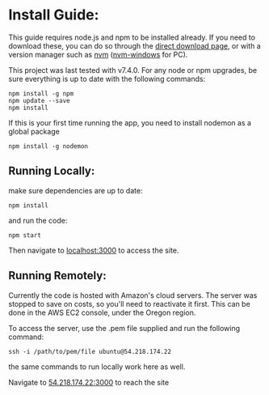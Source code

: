 # Install Guide:

This guide requires node.js and npm to be installed already. If you need to download these, you can do so through the [direct download page](https://nodejs.org/en/download), or with a version manager such as [nvm](https://github.com/creationix/nvm) ([nvm-windows](https://github.com/coreybutler/nvm-windows) for PC).

This project was last tested with v7.4.0. For any node or npm upgrades, be sure everything is up to date with the following commands:

```
npm install -g npm
npm update --save
npm install
```

If this is your first time running the app, you need to install nodemon as a global package

```
npm install -g nodemon
```

## Running Locally:

make sure dependencies are up to date:

```
npm install
```

and run the code:

```
npm start
```

Then navigate to [localhost:3000](localhost:3000) to access the site.

## Running Remotely:

Currently the code is hosted with Amazon's cloud servers. The server was stopped to save on costs, so you'll need to reactivate it first. This can be done in the AWS EC2 console, under the Oregon region.

To access the server, use the .pem file supplied and run the following command:

```
ssh -i /path/to/pem/file ubuntu@54.218.174.22
```

the same commands to run locally work here as well.

Navigate to [54.218.174.22:3000](54.218.174.22) to reach the site

